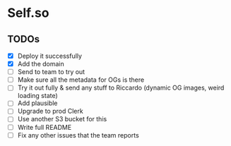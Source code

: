 # Self.so

## TODOs

- [x] Deploy it successfully
- [x] Add the domain
- [ ] Send to team to try out
- [ ] Make sure all the metadata for OGs is there
- [ ] Try it out fully & send any stuff to Riccardo (dynamic OG images, weird loading state)
- [ ] Add plausible
- [ ] Upgrade to prod Clerk
- [ ] Use another S3 bucket for this
- [ ] Write full README
- [ ] Fix any other issues that the team reports
